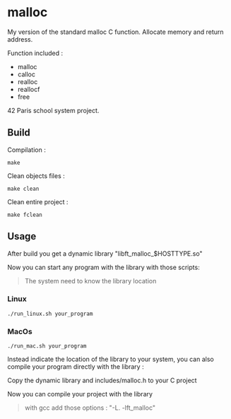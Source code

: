 # malloc

My version of the standard malloc C function.
Allocate memory and return address.

Function included :
- malloc
- calloc
- realloc
- reallocf
- free

42 Paris school system project.

## Build

Compilation :
```
make
```

Clean objects files :
```
make clean
```

Clean entire project :
```
make fclean
```

## Usage

After build you get a dynamic library "libft_malloc_$HOSTTYPE.so"

Now you can start any program with the library with those scripts:
> The system need to know the library location

### Linux
```
./run_linux.sh your_program
```
### MacOs
```
./run_mac.sh your_program
```

Instead indicate the location of the library to your system, you can also compile your program directly with the library :

Copy the dynamic library and includes/malloc.h to your C project

Now you can compile your project with the library

>with gcc add those options : "-L. -lft_malloc"

